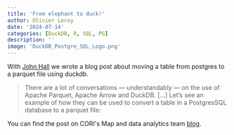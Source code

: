 ```yaml
---
title: 'From elephant to duck!'
author: Olivier Leroy
date: '2024-07-14'
categories: [DuckDB, R, SQL, PG]
description: ''
image: 'DuckDB_Postgre_SQL_Logo.png'
---
```


With [John Hall](https://real-currents.com/dev/) we wrote a blog post about moving a table from postgres to a parquet file using duckdb. 


> There are a lot of conversations — understandably — on the use of Apache Parquet, Apache Arrow and DuckDB. [...] Let’s see an example of how they can be used to convert a table in a PostgresSQL database to a parquet file:

You can find the post on CORI's Map and data analytics team [blog](https://ruralinnovation.github.io/blog/posts/pg_duckdb/). 